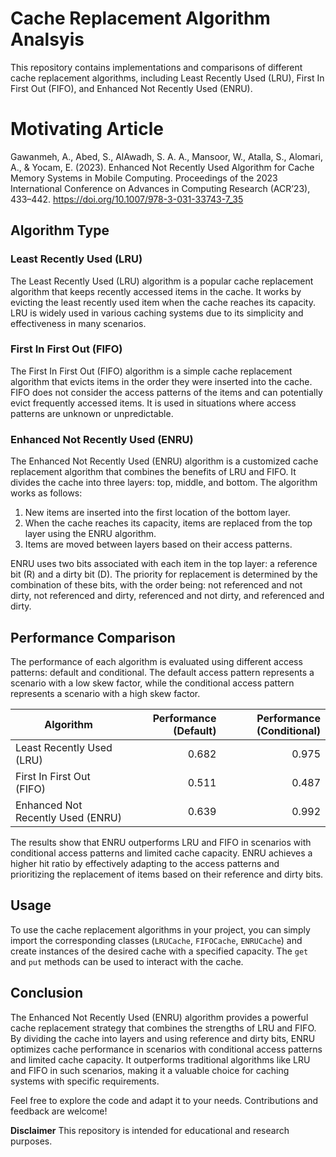 # Cache Replacement Algorithm Analsyis

This repository contains implementations and comparisons of different cache replacement algorithms, including Least Recently Used (LRU), First In First Out (FIFO), and Enhanced Not Recently Used (ENRU).

# Motivating Article
Gawanmeh, A., Abed, S., AlAwadh, S. A. A., Mansoor, W., Atalla, S., Alomari, A., & Yocam, E. (2023). Enhanced Not Recently Used Algorithm for Cache Memory Systems in Mobile Computing. Proceedings of the 2023 International Conference on Advances in Computing Research (ACR’23), 433–442. https://doi.org/10.1007/978-3-031-33743-7_35

## Algorithm Type

### Least Recently Used (LRU)

The Least Recently Used (LRU) algorithm is a popular cache replacement algorithm that keeps recently accessed items in the cache. It works by evicting the least recently used item when the cache reaches its capacity. LRU is widely used in various caching systems due to its simplicity and effectiveness in many scenarios.

### First In First Out (FIFO)

The First In First Out (FIFO) algorithm is a simple cache replacement algorithm that evicts items in the order they were inserted into the cache. FIFO does not consider the access patterns of the items and can potentially evict frequently accessed items. It is used in situations where access patterns are unknown or unpredictable.

### Enhanced Not Recently Used (ENRU)

The Enhanced Not Recently Used (ENRU) algorithm is a customized cache replacement algorithm that combines the benefits of LRU and FIFO. It divides the cache into three layers: top, middle, and bottom. The algorithm works as follows:

1. New items are inserted into the first location of the bottom layer.
2. When the cache reaches its capacity, items are replaced from the top layer using the ENRU algorithm.
3. Items are moved between layers based on their access patterns.

ENRU uses two bits associated with each item in the top layer: a reference bit (R) and a dirty bit (D). The priority for replacement is determined by the combination of these bits, with the order being: not referenced and not dirty, not referenced and dirty, referenced and not dirty, and referenced and dirty.

## Performance Comparison

The performance of each algorithm is evaluated using different access patterns: default and conditional. The default access pattern represents a scenario with a low skew factor, while the conditional access pattern represents a scenario with a high skew factor.

| Algorithm                 | Performance (Default) | Performance (Conditional) |
|---------------------------|----------------------:|---------------------------:|
| Least Recently Used (LRU) |                 0.682 |                      0.975 |
| First In First Out (FIFO) |                 0.511 |                      0.487 |
| Enhanced Not Recently Used (ENRU) |         0.639 |                      0.992 |

The results show that ENRU outperforms LRU and FIFO in scenarios with conditional access patterns and limited cache capacity. ENRU achieves a higher hit ratio by effectively adapting to the access patterns and prioritizing the replacement of items based on their reference and dirty bits.

## Usage

To use the cache replacement algorithms in your project, you can simply import the corresponding classes (`LRUCache`, `FIFOCache`, `ENRUCache`) and create instances of the desired cache with a specified capacity. The `get` and `put` methods can be used to interact with the cache.

## Conclusion

The Enhanced Not Recently Used (ENRU) algorithm provides a powerful cache replacement strategy that combines the strengths of LRU and FIFO. By dividing the cache into layers and using reference and dirty bits, ENRU optimizes cache performance in scenarios with conditional access patterns and limited cache capacity. It outperforms traditional algorithms like LRU and FIFO in such scenarios, making it a valuable choice for caching systems with specific requirements.

Feel free to explore the code and adapt it to your needs. Contributions and feedback are welcome!

**Disclaimer**
This repository is intended for educational and research purposes.

